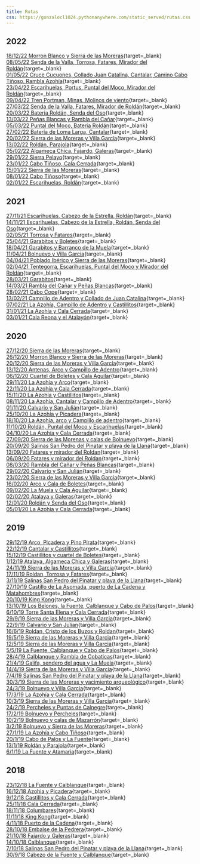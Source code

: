 ```yaml
---
title: Rutas
css: https://gonzalocl1024.pythonanywhere.com/static_served/rutas.css
---
```


<!--[](){target=_blank}<br>-->

## 2022
[18/12/22 Morron Blanco y Sierra de las Moreras](https://www.google.com/maps/d/edit?mid=18JS3ORPBe5DYF2z9eaJDX6mxqRsV7QE&usp=sharing){target=_blank}<br>
[08/05/22 Senda de la Valla, Torrosa, Fatares, Mirador del Roldán](https://www.google.com/maps/d/edit?mid=1VNGps3jNppX45ESPgyYWBszgESRqmM8A&usp=sharing){target=_blank}<br>
[01/05/22 Cruce Cucuones, Collado Juan Catalina, Cantalar, Camino Cabo Tiñoso, Rambla Azohía](https://www.google.com/maps/d/edit?mid=1NN-fGqv49aW-rJMHRjJUf7hIZgLE8iNP&usp=sharing){target=_blank}<br>
[23/04/22 Escarihuelas, Portus, Puntal del Moco, Mirador del Roldán](https://www.google.com/maps/d/edit?mid=1uTFULhQ865zmdIumRBKZNNfQx-NAxM9E&usp=sharing){target=_blank}<br>
[09/04/22 Tren Portman, Minas, Molinos de viento](https://www.google.com/maps/d/edit?mid=1E10GYHYT7cjZSEcFH9ZTcDlKm5rDa3il&usp=sharing){target=_blank}<br>
[27/03/22 Senda de la Valla, Fatares, Mirador de Roldán](https://www.google.com/maps/d/edit?mid=1_ilESCyWZdQTde7u8_AyRrZCN2YSGbiF&usp=sharing){target=_blank}<br>
[20/03/22 Bateria Roldán, Senda del Oso](https://www.google.com/maps/d/edit?mid=1qbHzzvN7jPFFsiOB5vphPkZYVNNFkb-N&usp=sharing){target=_blank}<br>
[13/03/22 Peñas Blancas y Rambla del Cañar](https://www.google.com/maps/d/edit?mid=1QmLjIO5_j4R0f8jUb06N6j9Ns82cjRLR&usp=sharing){target=_blank}<br>
[05/03/22 Puntal del Moco, Bateria Roldán](https://www.google.com/maps/d/edit?mid=10_iMFSGGewmesC1NJyPX1yrtHuZrfyvX&usp=sharing){target=_blank}<br>
[27/02/22 Batería de Loma Larga, Cantalar](https://www.google.com/maps/d/edit?mid=1Qk_4swTYhbj3nO6f0IweqbaV40fkzuG-&usp=sharing){target=_blank}<br>
[20/02/22 Sierra de las Moreras y Villa García](https://www.google.com/maps/d/edit?mid=1k91lyfczVwlRsNE0O4HOUiBaDy7cYeJf&usp=sharing){target=_blank}<br>
[13/02/22 Roldán, Parajola](https://www.google.com/maps/d/edit?mid=1aGTfjviIVi2DiD23Lh2sNExDkQXlMp2s&usp=sharing){target=_blank}<br>
[05/02/22 Algameca Chica, Fajardo, Galeras](https://www.google.com/maps/d/edit?mid=1xAD91Qfh3zDAys1DLYlm1TGDTESvOUwe&usp=sharing){target=_blank}<br>
[29/01/22 Sierra Pelayo](https://www.google.com/maps/d/edit?mid=1ONFKA0ts2mqsCQVDnpOGTBEZL3_TyTpq&usp=sharing){target=_blank}<br>
[23/01/22 Cabo Tiñoso, Cala Cerrada](https://www.google.com/maps/d/edit?mid=1cBA7L8c1DNdHXg8vkpm_97WzuyfeG-jY&usp=sharing){target=_blank}<br>
[15/01/22 Sierra de las Moreras](https://www.google.com/maps/d/edit?mid=15gc7wEIeOjJZizHmIUR8X10FWmfo5GIt&usp=sharing){target=_blank}<br>
[08/01/22 Cabo Tiñoso](https://www.google.com/maps/d/edit?mid=1CDKDMLHmjbjjq8TUUD-3ih4qY67tBz8C&usp=sharing){target=_blank}<br>
[02/01/22 Escarihuelas, Roldán](https://www.google.com/maps/d/edit?mid=1-KTzop0VOBXAGIkHFLrlWuBa9v8C-QOQ&usp=sharing){target=_blank}<br>

## 2021
[27/11/21 Escarihuelas, Cabezo de la Estrella, Roldán](https://www.google.com/maps/d/edit?mid=1f72S2iw_PHU996ROQ0EhTPYsyec0boi7&usp=sharing){target=_blank}<br>
[14/11/21 Escarihuelas, Cabezo de la Estrella, Roldán, Senda del Oso](https://www.google.com/maps/d/edit?mid=1vddfIzoLkMdosi66O7C0TTFJHoZsmZxO&usp=sharing){target=_blank}<br>
[02/05/21 Torrosa y Fatares](https://www.google.com/maps/d/edit?mid=1DfeyizEVNUniJLgl6qnWvMPFZvFA4VI2&usp=sharing){target=_blank}<br>
[25/04/21 Garabitos y Boletes](https://www.google.com/maps/d/edit?mid=1ch_59l3pGKacCSLoZDm2CFfiVLvAlRq8&usp=sharing){target=_blank}<br>
[18/04/21 Garabitos y Barranco de la Muela](https://www.google.com/maps/d/edit?mid=19mmeU6Yq5uoG-XDJGaGXQPVjGH6_mJTY&usp=sharing){target=_blank}<br>
[11/04/21 Bolnuevo y Villa García](https://www.google.com/maps/d/edit?mid=1fgc4gXEu3wirIlULhO8fHgjPzrc1CRbY&usp=sharing){target=_blank}<br>
[04/04/21 Poblado Ibérico y Sierra de las Moreras](https://www.google.com/maps/d/edit?mid=1kmTalf3TfT2LLdmfjl9rlBsh39uxYToO&usp=sharing){target=_blank}<br>
[02/04/21 Tentegorra, Escarihuelas, Puntal del Moco y Mirador del Roldán](https://www.google.com/maps/d/edit?mid=15mkq87bHBrhrT3WKDBYDGR2tyS7-LPzD&usp=sharing){target=_blank}<br>
[28/03/21 Garabitos](https://www.google.com/maps/d/edit?mid=1SINaT7MGUGIiLkc5a3Eb42l4IxD56W7B&usp=sharing){target=_blank}<br>
[14/03/21 Rambla del Cañar y Peñas Blancas](https://www.google.com/maps/d/edit?mid=1VkwW10Do6x5eiajQ1pxhyaHldcbFpz4U&usp=sharing){target=_blank}<br>
[28/02/21 Cabo Cope](https://www.google.com/maps/d/edit?mid=1xo1YFJgL5UIwlU1s3Rp2VNi8HkkmkZXl&usp=sharing){target=_blank}<br>
[13/02/21 Campillo de Adentro y Collado de Juan Catalina](https://www.google.com/maps/d/edit?mid=1cTHiWWs7GQTDDHV6FLqXSPnabht5W8wJ&usp=sharing){target=_blank}<br>
[07/02/21 La Azohía, Campillo de Adentro y Castillitos](https://www.google.com/maps/d/edit?mid=1n_4ivPJ84qP6a5-ILz95e4JZrSGBVnpn&usp=sharing){target=_blank}<br>
[31/01/21 La Azohía y Cala Cerrada](https://www.google.com/maps/d/edit?mid=1RioVavyt5FXta4LawmjfxdqE9ZTp6W3G&usp=sharing){target=_blank}<br>
[03/01/21 Cala Reona y el Atalayón](https://www.google.com/maps/d/edit?mid=10ANrA_8nX-W7YrnD1KZvqajVGtYoM-xE&usp=sharing){target=_blank}<br>

## 2020
[27/12/20 Sierra de las Moreras](https://www.google.com/maps/d/edit?mid=1uuWgO-Nd4IpSPnrxV6I1Wa8uk-d9usx3&usp=sharing){target=_blank}<br>
[26/12/20 Morron Blanco y Sierra de las Moreras](https://www.google.com/maps/d/edit?mid=1rZw_q44RcTmTCmh5kaezC1s2idb2Db63&usp=sharing){target=_blank}<br>
[20/12/20 Sierra de las Moreras y Villa García](https://www.google.com/maps/d/edit?mid=1_26y__fsrYFOhTNdKnD3UzlV0e8T2zGK&usp=sharing){target=_blank}<br>
[13/12/20 Antenas, Arco y Campillo de Adentro](https://www.google.com/maps/d/edit?mid=1vnicsHXLm67Xb_zCV2dq8E3l3ACvhuXJ&usp=sharing){target=_blank}<br>
[06/12/20 Cuartel de Boletes y Cala Aguilar](https://www.google.com/maps/d/edit?mid=17V_WJWMw2M1qbTj5U5kFXdRFNzs_NXUU&usp=sharing){target=_blank}<br>
[29/11/20 La Azohía y Arco](https://www.google.com/maps/d/edit?mid=1tQNQxLhyhau7aQCyLNzwigrq-ehNvdVE&usp=sharing){target=_blank}<br>
[22/11/20 La Azohía y Cala Cerrada](https://www.google.com/maps/d/edit?mid=1l6k1vyIaKN3s8asN9MLdHxDZ80CInxbR&usp=sharing){target=_blank}<br>
[15/11/20 La Azohía y Castillitos](https://www.google.com/maps/d/edit?mid=19IhxN2p7Mdk0Zr3nmiBXHKmtSE_RZHzV&usp=sharing){target=_blank}<br>
[08/11/20 La Azohía, Cantalar y Campillo de Adentro](https://www.google.com/maps/d/edit?mid=1RNehd45vXBjrUspi7iM-3aWxyYtCiT8L&usp=sharing){target=_blank}<br>
[01/11/20 Calvario y San Julián](https://www.google.com/maps/d/edit?mid=1oqdKBHZWeZyCYzMMGBaOL9mmQEGN3oYR&usp=sharing){target=_blank}<br>
[25/10/20 La Azohía y Picadera](https://www.google.com/maps/d/edit?mid=13U0zHARkutPKhWdzfWkScQ61HA3f8RXW&usp=sharing){target=_blank}<br>
[18/10/20 La Azohía, arco y Campillo de adentro](https://www.google.com/maps/d/edit?mid=1lDdoIL3WJAT9HAr0dt6-0Z6s80c6mXmM&usp=sharing){target=_blank}<br>
[11/10/20 Roldán, Puntal del Moco y Escarihuelas](https://www.google.com/maps/d/edit?mid=1uYTE8-kpDHIPNNM55hz4KPzkhHEDIlaH&usp=sharing){target=_blank}<br>
[04/10/20 La Azohía y Cala Cerrada](https://www.google.com/maps/d/edit?mid=1tEO9OKGQ9t-49amV9qWKeuS45viGqe36&usp=sharing){target=_blank}<br>
[27/09/20 Sierra de las Morenas y calas de Bolnuevo](https://www.google.com/maps/d/edit?mid=1ZbdzUV47mK6SFK-eBeG0bCm2lM8MSHC4&usp=sharing){target=_blank}<br>
[20/09/20 Salinas San Pedro del Pinatar y playa de la Llana](https://www.google.com/maps/d/edit?mid=1nQd8-RwVuB-W493ehe3om5f6JRY_0xTa&usp=sharing){target=_blank}<br>
[13/09/20 Fatares y mirador del Roldan](https://www.google.com/maps/d/edit?mid=1I3Nviue-2ptl5u32ECgRsDoryweSp2SC&usp=sharing){target=_blank}<br>
[06/09/20 Fatares y mirador del Roldan](https://www.google.com/maps/d/edit?mid=1Jt3ZYey0FUCAoB6VbMck3LWRNsd6O6GS&usp=sharing){target=_blank}<br>
[08/03/20 Rambla del Cañar y Peñas Blancas](https://drive.google.com/open?id=1wlySOr_HahXt0x_UdJ0d237fXrYMViWf&usp=sharing){target=_blank}<br>
[29/02/20 Calvario y San Julián](https://drive.google.com/open?id=1MNUikGzJ16puk3PabreLf8bHwZsCjom4&usp=sharing){target=_blank}<br>
[23/02/20 Sierra de las Moreras y Villa Garcia](https://drive.google.com/open?id=1zMen38DspHBRqIiRA0cj128gG2bDsb9m&usp=sharing){target=_blank}<br>
[16/02/20 Arco y Cala de Boletes](https://drive.google.com/open?id=1fia5tECwY-br3MFqaB0E6JPChqcm7pFd&usp=sharing){target=_blank}<br>
[09/02/20 La Muela y Cala Aguilar](https://drive.google.com/open?id=1lxbxmUQ2R7jjeOHPwhvI7xguAR0zariJ&usp=sharing){target=_blank}<br>
[02/02/20 Atalaya y Galeras](https://drive.google.com/open?id=1YOfkiBjHlawouZPwJLsAJIrGvBQ9cXYE&usp=sharing){target=_blank}<br>
[12/01/20 Roldán y Senda del Oso](https://drive.google.com/open?id=1JE9arFTtEx_dbG-zz1YNADhLglI6sSwD&usp=sharing){target=_blank}<br>
[05/01/20 La Azohia y Cala Cerrada](https://drive.google.com/open?id=1C4yQki-U9KJjvNJGL69I5V6tHHhBSa8S&usp=sharing){target=_blank}<br>

## 2019
[29/12/19 Arco, Picadera y Pino Pirata](https://drive.google.com/open?id=1FYMXTrx4kQoV4aRA-ZlDE6oDUWE6XLId&usp=sharing){target=_blank}<br>
[22/12/19 Cantalar y Castillitos](https://drive.google.com/open?id=19oe2k0W3MnLp9wxK0FpLZv-g9sA46IqX&usp=sharing){target=_blank}<br>
[15/12/19 Castillitos y cuartel de Boletes](https://drive.google.com/open?id=1JI4G2Ee4wSp_owuQ4vTNEBSnYopOrGBn&usp=sharing){target=_blank}<br>
[1/12/19 Atalaya, Algameca Chica y Galeras](https://drive.google.com/open?id=1eDvdx2aHGw3YlovCGHDJabCLLDQ7s7pn&usp=sharing){target=_blank}<br>
[24/11/19 Sierra de las Moreras y Villa Garcia](https://drive.google.com/open?id=1S1vn0yimtclVzmLj_hmui1eCgZnjrdYt&usp=sharing){target=_blank}<br>
[17/11/19 Roldan, Torrosa y Fatares](https://drive.google.com/open?id=1KBKbgCmEkXOTBDKDfb-QSbifyxhgUIdY&usp=sharing){target=_blank}<br>
[3/11/19 Salinas San Pedro del Pinatar y playa de la Llana](https://drive.google.com/open?id=1HWoGr1Lxuk0wiew-OiCgIqcwZlh7tQvX&usp=sharing){target=_blank}<br>
[27/10/19 Castillo de La Asomada, puerto de La Cadena y Matahombres](https://drive.google.com/open?id=1cb7uTKy5SayCf6gjFIvyMBqrmmPyfsDt&usp=sharing){target=_blank}<br>
[20/10/19 King Kong](https://drive.google.com/open?id=1Am7ge-AJSZtJP9OStMbJnOiEBBeKK_vN&usp=sharing){target=_blank}<br>
[13/10/19 Los Belones, la Fuente, Calblanque y Cabo de Palos](https://drive.google.com/open?id=1p7TvWpjzMS4m67BgyvagQGzbMuNrYPC6&usp=sharing){target=_blank}<br>
[6/10/19 Torre Santa Elena y Cala Cerrada](https://drive.google.com/open?id=1X_gp0C1rbkichitcwNbtbFjZa0gCjJo_&usp=sharing){target=_blank}<br>
[29/9/19 Sierra de las Moreras y Villa Garcia](https://drive.google.com/open?id=1JSseJHa9y6wDImNpBwiCIhqY6vbbewSf&usp=sharing){target=_blank}<br>
[22/9/19 Calvario y San Julian](https://drive.google.com/open?id=1DdjZWNy2hQfOc7Enem4qQv7cPcXjFcbH&usp=sharing){target=_blank}<br>
[16/6/19 Roldan, Cristo de los Buzos y Roldan](https://drive.google.com/open?id=17WOofTiBSxdzZa-KLONKIoyy28-5ng5l&usp=sharing){target=_blank}<br>
[19/5/19 Sierra de las Moreras y Villa Garcia](https://drive.google.com/open?id=1IXTl0kd6KL8IYcb2X-aT0eMCJtKAr7Xw&usp=sharing){target=_blank}<br>
[12/5/19 Sierra de las Moreras y Villa Garcia](https://drive.google.com/open?id=1ujl3uL28GELQSGXclI3rlazUV5ImhrAQ&usp=sharing){target=_blank}<br>
[5/5/19 La Fuente, Calblanque y Cabo de Palos](https://drive.google.com/open?id=15RlVqUp0SI77vQrjUCG4KZwYUFzJ6lfF&usp=sharing){target=_blank}<br>
[28/4/19 Calblanque y Rambla de Cobaticas](https://drive.google.com/open?id=14WvhMiP_FZ4cvArtY_H1PAbXwWhpbIyP&usp=sharing){target=_blank}<br>
[21/4/19 Galifa, sendero del agua y La Muela](https://drive.google.com/open?id=1bUH7zAmBpqDXUyKel4gcpHPCUeBDmhR_&usp=sharing){target=_blank}<br>
[14/4/19 Sierra de las Moreras y Villa Garcia](https://drive.google.com/open?id=1EhNXOlUHuYTbFYd9xYYB9dpiXokAw84i&usp=sharing){target=_blank}<br>
[7/4/19 Salinas San Pedro del Pinatar y playa de la Llana](https://drive.google.com/open?id=1bh-Ik9wCtqK0xXrSFw4FWvxI9Gyp0SkG&usp=sharing){target=_blank}<br>
[30/3/19 Sierra de las Moreras y yacimiento arqueológico](https://drive.google.com/open?id=1OchwuolBq2tDDiu-NKorFm9Atm_B07-R&usp=sharing){target=_blank}<br>
[24/3/19 Bolnuevo y Villa Garcia](https://drive.google.com/open?id=1Es50XK_gbTFhFCawitV6eNVq2UolT_MM&usp=sharing){target=_blank}<br>
[17/3/19 La Azohía y Cala Cerrada](https://drive.google.com/open?id=1heCsDA7cf3zUMBIzKP29jQKNuH8hDDw_&usp=sharing){target=_blank}<br>
[10/3/19 Sierra de las Moreras y Villa Garcia](https://drive.google.com/open?id=1Htn1vmEicylm9BFIAtXxWMSJYZYKHtzJ&usp=sharing){target=_blank}<br>
[24/2/19 Percheles y Puntas de Calnegre](https://drive.google.com/open?id=1JttYnUG8npaIrdX2U_EQJ0D4L2eaSNzK&usp=sharing){target=_blank}<br>
[17/2/19 Bolnuevo y Percheles](https://drive.google.com/open?id=1kRDR8_Z_AoghuC7mGQNAW8D4RVpgDuSN&usp=sharing){target=_blank}<br>
[10/2/19 Bolnuevo y calas de Mazarrón](https://drive.google.com/open?id=11gzYI3IDa9wjq3_EO1s4rqlnNXKqPmxw&usp=sharing){target=_blank}<br>
[3/2/19 Bolnuevo y Sierra de las Moreras](https://drive.google.com/open?id=1EDe1_oGQvgPy7zNA6VvGzLteSAe57MUG&usp=sharing){target=_blank}<br>
[27/1/19 La Azohía y Cabo Tiñoso](https://drive.google.com/open?id=1zsMbEUHsQlLrL-EoiHpx1Sy0hvYYO4TE&usp=sharing){target=_blank}<br>
[20/1/19 Cabo de Palos y La Fuente](https://drive.google.com/open?id=12JfW8IvqdIkShwYMXGtnWNQeOwIyBeeM&usp=sharing){target=_blank}<br>
[13/1/19 Roldán y Parajola](https://drive.google.com/open?id=1-Y2x0vrmFxQ2rimdPw0sIwKy4suFJqyT&usp=sharing){target=_blank}<br>
[6/1/19 La Fuente y Atamaria](https://drive.google.com/open?id=1424fDf9fSM09UrV1xPYOaAYgI6quqwgm&usp=sharing){target=_blank}<br>

## 2018
[23/12/18 La Fuente y Calblanque](https://drive.google.com/open?id=1heJZ6Z0HHi-o69XL35TpQSYq7wf0WlrV&usp=sharing){target=_blank}<br>
[16/12/18 Azohia y Picadera](https://drive.google.com/open?id=1t_p1MuzZfxqk1c2Ybag886J6VhiGo_iB&usp=sharing){target=_blank}<br>
[9/12/18 Castillitos y Cala Cerrada](https://drive.google.com/open?id=1K6I3o1YSCpO233Gfar5rkvhhLFeRCZ0k&usp=sharing){target=_blank}<br>
[25/11/18 Cala Cerrada](https://drive.google.com/open?id=1AR37tQ3FuZFqPJ3RwhyWMcw9vxYk9JTz&usp=sharing){target=_blank}<br>
[18/11/18 Columbares](https://drive.google.com/open?id=1KryIGnm9hDNQPWyE9tFbcRRMdp36ZTvt&usp=sharing){target=_blank}<br>
[11/11/18 King Kong](https://drive.google.com/open?id=1WByAHSYekeodh8ihhkPT57TUF6k28ZK-&usp=sharing){target=_blank}<br>
[4/11/18 Puerto de la Cadena](https://drive.google.com/open?id=1R6Z4nxw76bMRlbJqDJCEZSQ-aw0jNp9S&usp=sharing){target=_blank}<br>
[28/10/18 Embalse de la Pedrera](https://drive.google.com/open?id=1hLoQU-fNaWEMLVS4n-iGCE71-an5exM3&usp=sharing){target=_blank}<br>
[21/10/18 Fajardo y Galeras](https://drive.google.com/open?id=1qI8wDwlN4necJHaGUZoAmwcmVYNK9C8T&usp=sharing){target=_blank}<br>
[14/10/18 Calblanque](https://drive.google.com/open?id=1gnWxvLuzf3oNmE8wYENxxHL88IlvqTYQ&usp=sharing){target=_blank}<br>
[7/10/18 Salinas San Pedro del Pinatar y playa de la Llana](https://drive.google.com/open?id=1O1kcgXi4FLrUNguxtoI7qsubqIyywJJL&usp=sharing){target=_blank}<br>
[30/9/18 Cabezo de la Fuente y Calblanque](https://drive.google.com/open?id=1tBCZDhQxF6PtDgiTAWn4rDeK-YluFS8Q&usp=sharing){target=_blank}<br>
